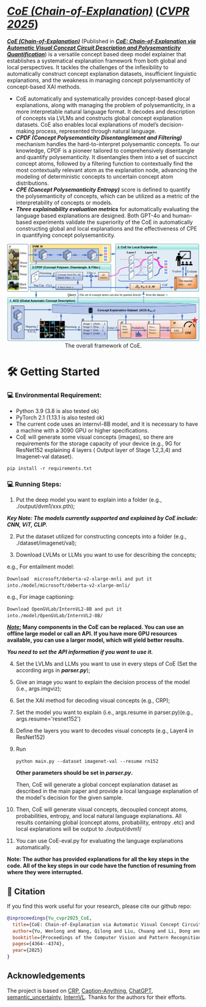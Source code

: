 

# [***CoE (Chain-of-Explanation)***](https://arxiv.org/pdf/2503.15234) (***<u>CVPR 2025</u>***)

[***CoE (Chain-of-Explanation)***](https://arxiv.org/pdf/2503.15234) (Published in ***<u>CoE: Chain-of-Explanation via Automatic Visual Concept Circuit Description and Polysemanticity Quantification</u>***) is a versatile concept based deep model explainer that establishes a systematical explanation framework from both global and local perspectives. It tackles the challenges of the inflexibility to automatically construct concept explanation datasets, insufficient linguistic explanations, and the weakness in managing concept polysemanticity of concept-based XAI methods.

* CoE automatically and systematically provides concept-based glocal explanations, along with managing the problem of polysemanticity, in a more interpretable natural language format. It decodes and description of concepts via LVLMs and constructs global concept explanation datasets. CoE also enables local explanations of model’s decision-making process, represented through natural language. 
* ***CPDF (Concept Polysemanticity Disentanglement and Filtering)*** mechanism handles the hard-to-interpret polysemantic concepts. To our knowledge, CPDF is a pioneer tailored to comprehensively disentangle and quantify polysemanticity. It disentangles them into a set of succinct concept atoms, followed by a filtering function to contextually find the most contextually relevant atom as the explanation node, advancing the modeling of deterministic concepts to uncertain concept atom distributions. 
* ***CPE (Concept Polysemanticity Entropy)*** score is defined to quantify the polysemanticity of concepts, which can be utilized as a metric of the interpretability of concepts or models.
* ***Three explainability evaluation metrics*** for automatically evaluating the language based explanations are designed. Both GPT-4o and human-based experiments validate the superiority of the CoE in automatically constructing global and local explanations and the effectiveness of CPE in quantifying concept polysemanticity.

<div align=center>
<img src="./figs/fig2.png" />
<br>    
The overall framework of CoE.
</div> 

# :hammer_and_wrench: Getting Started

### :computer: Environmental Requirement:

- Python 3.9 (3.8 is also tested ok)
- PyTorch 2.1 (1.13.1 is also tested ok)
- The current code uses an internvl-8B model, and it is necessary to have a machine with a 3090 GPU or higher specifications.
- CoE will generate some visual concepts (images), so there are requirements for the storage capacity of your device (e.g., 9G for ResNet152 explaining 4 layers ( Output layer of Stage 1,2,3,4) and Imagenet-val dataset).

```
pip install -r requirements.txt
```

### :computer: Running Steps:

1.  Put the deep model you want to explain into a folder (e.g., ./output/dvm1/xxx.pth);

   ***Key Note: The models currently supported and explained by CoE include: CNN, ViT, CLIP.***

2.  Put the dataset utilized for constructing concepts into a folder (e.g., ./dataset/imagenet/val);

3.  Download LVLMs or LLMs you want to use for describing the concepts;

   e.g., For entailment model:

   `Download  microsoft/deberta-v2-xlarge-mnli and put it into./model/microsoft/deberta-v2-xlarge-mnli/`

   e.g., For image captioning:

   `Download OpenGVLab/InternVL2-8B and put it into./model/OpenGVLab/InternVL2-8B/`

   **<u>*Note:*</u>  Many components in the CoE can be replaced. You can use an offline large model or call an API. If you have more GPU resources available, you can use a larger model, which will yield better results.**

   ***You need to set the API information if you want to use it.***

4. Set the LVLMs and LLMs you want to use in every steps of CoE (Set the according args in ***parser.py***);

5. Give an image you want to explain the decision process of the model (i.e., args.imgviz);

6. Set the XAI method for decoding visual concepts (e.g., CRP);

7. Set the model you want to explain (i.e., args.resume in parser.py)(e.g., args.resume='resnet152')

8. Define the layers you want to decodes visual concepts (e.g., Layer4 in ResNet152)

9. Run

   `python main.py --dataset imagenet-val --resume rn152`

   **Other parameters should be set in *parser.py*.**

   Then, CoE will generate a global concept explanation dataset as described in the main paper and provide a local language explanation of the model's decision for the given sample. 

10.  Then, CoE will generate visual concepts, decoupled concept atoms, probabilities, entropy, and local natural language explanations. All results containing global (concept atoms, probability, entropy .etc) and local explanations will be output to ./output/dvm1/

11. You can use CoE-eval.py for evaluating the language explanations automatically.

 **Note: The author has provided explanations for all the key steps in the code. All of the key steps in our code have the function of resuming from where they were interrupted.**



## :book: Citation

If you find this work useful for your research, please cite our github repo:

```bibtex
@inproceedings{Yu_cvpr2025_CoE,
  title={CoE: Chain-of-Explanation via Automatic Visual Concept Circuit Description and Polysemanticity Quantification},
  author={Yu, Wenlong and Wang, Qilong and Liu, Chuang and Li, Dong and Hu, Qinghua},
  booktitle={Proceedings of the Computer Vision and Pattern Recognition Conference},
  pages={4364--4374},
  year={2025}
}
```

## Acknowledgements

The project is based on [CRP](https://github.com/rachtibat/zennit-crp), [Caption-Anything](https://github.com/ttengwang/Caption-Anything), [ChatGPT](https://openai.com/blog/chatgpt), [semantic_uncertainty](https://github.com/jlko/semantic_uncertainty), [InternVL](https://github.com/OpenGVLab/InternVL). Thanks for the authors for their efforts.
